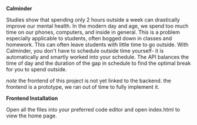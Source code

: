 
**Calminder**

Studies show that spending only 2 hours outside a week can drastically improve our mental health. In the modern day and age, we spend too much time on our phones, computers, and inside in general. This is a problem especially applicable to students, often bogged down in classes and homework. This can often leave students with little time to go outside. With Calminder, you don't have to schedule outside time yourself- it is automatically and smartly worked into your schedule.
The API balances the time of day and the duration of the gap in schedule to find the optimal break for you to spend outside. 


*note*
the frontend of this project is not yet linked to the backend. the frontend is a prototype, we ran out of time to fully implement it.

**Frontend Installation**

Open all the files into your preferred code editor and open index.html to view the home page.
